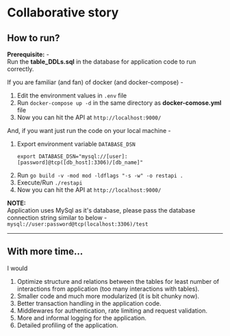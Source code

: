 # Collaborative story

## How to run?
**Prerequisite:** - <br>
Run the **table_DDLs.sql** in the database for application code to run correctly.


If you are familiar (and fan) of docker (and docker-compose) - 
1. Edit the environment values in `.env` file
2. Run `docker-compose up -d` in the same directory as **docker-comose.yml** file
3. Now you can hit the API at `http://localhost:9000/`

And, if you want just run the code on your local machine - 
1. Export environment variable `DATABASE_DSN`
    ```
    export DATABASE_DSN="mysql://[user]:[password]@tcp([db_host]:3306)/[db_name]"
    ```
2. Run `go build -v -mod mod -ldflags "-s -w" -o restapi . `
3. Execute/Run `./restapi`
4. Now you can hit the API at `http://localhost:9000/`

**NOTE:**<br>
Application uses MySql as it's database, please pass the database connection string similar to below - <br>
`mysql://user:password@tcp(localhost:3306)/test`

---
## With more time...
I would 
1. Optimize structure and relations between the tables for least number of interactions from application (too many interactions with tables).
2. Smaller code and much more modularized (it is bit chunky now).
3. Better transaction handling in the application code.
4. Middlewares for authentication, rate limiting and request validation.
5. More and informal logging for the application.
6. Detailed profiling of the application.